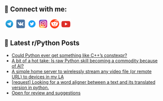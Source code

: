 ## 🔎 Connect with me:
[<img src="https://github.com/bullbesh/bullbesh/blob/main/images/Telegram.png" width="32" height="32" />](https://t.me/bullbesh)
[<img src="https://github.com/bullbesh/bullbesh/blob/main/images/VK.png" width="32" height="32" />](https://vk.com/bullbesh)
[<img src="https://github.com/bullbesh/bullbesh/blob/main/images/Twitter.png" width="32" height="32" />](https://twitter.com/bullbesh1)
[<img src="https://github.com/bullbesh/bullbesh/blob/main/images/Instagram.png" width="32" height="32" />](https://www.instagram.com/bullbesh)
[<img src="https://github.com/bullbesh/bullbesh/blob/main/images/Reddit.png" width="32" height="32" />](https://www.reddit.com/user/bullbesh)
[<img src="https://github.com/bullbesh/bullbesh/blob/main/images/YouTube.png" width="32" height="32" />](https://www.youtube.com/channel/UCtfjRs6uzgq5mfm8S06WTcg)

## 📕 Latest r/Python Posts
<!-- BLOG-POST-LIST:START -->
- [Could Python ever get something like C++’s constexpr?](https://www.reddit.com/r/Python/comments/1mqzamk/could_python_ever_get_something_like_cs_constexpr/)
- [A bit of a hot take: Is raw Python skill becoming a commodity because of AI?](https://www.reddit.com/r/Python/comments/1mqwbpq/a_bit_of_a_hot_take_is_raw_python_skill_becoming/)
- [A simple home server to wirelessly stream any video file &lpar;or remote URL&rpar; to devices in my LA](https://www.reddit.com/r/Python/comments/1mqw7zr/a_simple_home_server_to_wirelessly_stream_any/)
- [[request] Looking for a word aligner between a text and its translated version in python.](https://www.reddit.com/r/Python/comments/1mquu2n/request_looking_for_a_word_aligner_between_a_text/)
- [Open for review and suggestions](https://www.reddit.com/r/Python/comments/1mqu6ae/open_for_review_and_suggestions/)
<!-- BLOG-POST-LIST:END -->
